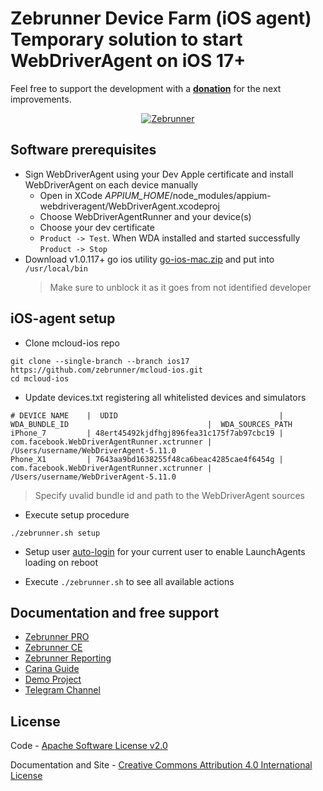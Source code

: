 Zebrunner Device Farm (iOS agent)
Temporary solution to start WebDriverAgent on iOS 17+
==================

Feel free to support the development with a [**donation**](https://www.paypal.com/donate?hosted_button_id=JLQ4U468TWQPS) for the next improvements.

<p align="center">
  <a href="https://zebrunner.com/"><img alt="Zebrunner" src="https://github.com/zebrunner/zebrunner/raw/master/docs/img/zebrunner_intro.png"></a>
</p>

## Software prerequisites
* Sign WebDriverAgent using your Dev Apple certificate and install WebDriverAgent on each device manually
  * Open in XCode <i>APPIUM_HOME</i>/node_modules/appium-webdriveragent/WebDriverAgent.xcodeproj
  * Choose WebDriverAgentRunner and your device(s)
  * Choose your dev certificate
  * `Product -> Test`. When WDA installed and started successfully `Product -> Stop`
* Download v1.0.117+ go ios utility [go-ios-mac.zip](https://github.com/danielpaulus/go-ios/releases/download/v1.0.117/go-ios-mac.zip) and put into `/usr/local/bin`
  > Make sure to unblock it as it goes from not identified developer

## iOS-agent setup
* Clone mcloud-ios repo
```
git clone --single-branch --branch ios17 https://github.com/zebrunner/mcloud-ios.git
cd mcloud-ios
```

* Update devices.txt registering all whitelisted devices and simulators
```
# DEVICE NAME    |  UDID                                    | WDA_BUNDLE_ID                               |  WDA_SOURCES_PATH
iPhone_7         | 48ert45492kjdfhgj896fea31c175f7ab97cbc19 | com.facebook.WebDriverAgentRunner.xctrunner | /Users/username/WebDriverAgent-5.11.0
Phone_X1         | 7643aa9bd1638255f48ca6beac4285cae4f6454g | com.facebook.WebDriverAgentRunner.xctrunner | /Users/username/WebDriverAgent-5.11.0
```
  > Specify uvalid bundle id and path to the WebDriverAgent sources

* Execute setup procedure
```
./zebrunner.sh setup
```

* Setup user [auto-login](https://support.apple.com/en-us/HT201476) for your current user to enable LaunchAgents loading on reboot

* Execute `./zebrunner.sh` to see all available actions

## Documentation and free support
* [Zebrunner PRO](https://zebrunner.com)
* [Zebrunner CE](https://zebrunner.github.io/community-edition)
* [Zebrunner Reporting](https://zebrunner.com/documentation)
* [Carina Guide](http://zebrunner.github.io/carina)
* [Demo Project](https://github.com/zebrunner/carina-demo)
* [Telegram Channel](https://t.me/zebrunner)

## License
Code - [Apache Software License v2.0](http://www.apache.org/licenses/LICENSE-2.0)

Documentation and Site - [Creative Commons Attribution 4.0 International License](http://creativecommons.org/licenses/by/4.0/deed.en_US)
